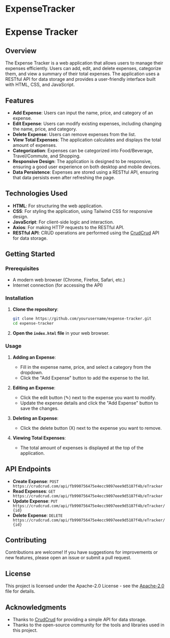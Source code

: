 # ExpenseTracker
# Expense Tracker

## Overview

The Expense Tracker is a web application that allows users to manage their expenses efficiently. Users can add, edit, and delete expenses, categorize them, and view a summary of their total expenses. The application uses a RESTful API for data storage and provides a user-friendly interface built with HTML, CSS, and JavaScript.

## Features

- **Add Expense**: Users can input the name, price, and category of an expense.
- **Edit Expense**: Users can modify existing expenses, including changing the name, price, and category.
- **Delete Expense**: Users can remove expenses from the list.
- **View Total Expenses**: The application calculates and displays the total amount of expenses.
- **Categorization**: Expenses can be categorized into Food/Beverage, Travel/Commute, and Shopping.
- **Responsive Design**: The application is designed to be responsive, ensuring a good user experience on both desktop and mobile devices.
- **Data Persistence**: Expenses are stored using a RESTful API, ensuring that data persists even after refreshing the page.

## Technologies Used

- **HTML**: For structuring the web application.
- **CSS**: For styling the application, using Tailwind CSS for responsive design.
- **JavaScript**: For client-side logic and interaction.
- **Axios**: For making HTTP requests to the RESTful API.
- **RESTful API**: CRUD operations are performed using the [CrudCrud](https://crudcrud.com/) API for data storage.

## Getting Started

### Prerequisites

- A modern web browser (Chrome, Firefox, Safari, etc.)
- Internet connection (for accessing the API)

### Installation

1. **Clone the repository**:
   ```bash
   git clone https://github.com/yourusername/expense-tracker.git
   cd expense-tracker
   ```

2. **Open the `index.html` file** in your web browser.

### Usage

1. **Adding an Expense**:
   - Fill in the expense name, price, and select a category from the dropdown.
   - Click the "Add Expense" button to add the expense to the list.

2. **Editing an Expense**:
   - Click the edit button (✎) next to the expense you want to modify.
   - Update the expense details and click the "Add Expense" button to save the changes.

3. **Deleting an Expense**:
   - Click the delete button (X) next to the expense you want to remove.

4. **Viewing Total Expenses**:
   - The total amount of expenses is displayed at the top of the application.

## API Endpoints

- **Create Expense**: `POST https://crudcrud.com/api/fb990756475e4ecc9097eee9d5187f4b/eTracker`
- **Read Expenses**: `GET https://crudcrud.com/api/fb990756475e4ecc9097eee9d5187f4b/eTracker`
- **Update Expense**: `PUT https://crudcrud.com/api/fb990756475e4ecc9097eee9d5187f4b/eTracker/{id}`
- **Delete Expense**: `DELETE https://crudcrud.com/api/fb990756475e4ecc9097eee9d5187f4b/eTracker/{id}`

## Contributing

Contributions are welcome! If you have suggestions for improvements or new features, please open an issue or submit a pull request.

## License

This project is licensed under the Apache-2.0 License - see the [Apache-2.0](LICENSE) file for details.

## Acknowledgments

- Thanks to [CrudCrud](https://crudcrud.com/) for providing a simple API for data storage.
- Thanks to the open-source community for the tools and libraries used in this project.
